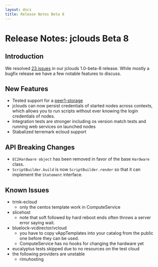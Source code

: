 ```yaml
---
layout: docs
title: Release Notes Beta 8
---
```


# Release Notes: jclouds Beta 8


## Introduction

We resolved [23 issues](http://code.google.com/p/jclouds/issues/list?can=1&q=label%3AMilestone-1.0-beta-8)
 in our jclouds 1.0-beta-8 release.  While mostly a bugfix release we have a few notable features to discuss.

## New Features
  * Tested support for a [peer1-storage](http://www.peer1.com/hosting/cloudone-storage.php)
  * jclouds can now persist credentials of started nodes across contexts, which allows you
 to run scripts without ever knowing the login credentials of nodes.
  * Integration tests are stronger including os version match tests and running web services on launched nodes
  * Stabalized terremark ecloud support

## API Breaking Changes 
  * `EC2Hardware object` has been removed in favor of the base `Hardware` class.
  * `ScriptBuilder.build` is now `ScriptBuilder.render` so that it can implement the `Statement` interface.

## Known Issues
  * trmk-ecloud
    * only the centos template work in ComputeService
  * slicehost
    * note that soft followed by hard reboot ends often throws a server error saying wait.
  * bluelock-vcdirector/vcloud
    * you have to copy vAppTemplates into your catalog from the public one before they can be used.
    * ComputeService has no hooks for changing the hardware yet
  * eucalyptus tests skipped due to no resources on the test cloud
  * the following providers are unstable
    * rimuhosting
